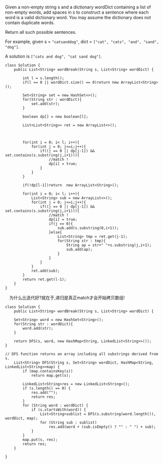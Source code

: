 Given a non-empty string s and a dictionary wordDict containing a list of non-empty words, add spaces in s to construct a sentence where each word is a valid dictionary word. You may assume the dictionary does not contain duplicate words.

Return all such possible sentences.

For example, given
s = `"catsanddog"`,
dict = `["cat", "cats", "and", "sand", "dog"]`.

A solution is `["cats and dog", "cat sand dog"]`.

```
class Solution {
    public List<String> wordBreak(String s, List<String> wordDict) {
        
        int l = s.length();
        if(l == 0 || wordDict.size() == 0)return new ArrayList<String>();
        
        Set<String> set = new HashSet<>();
        for(String str : wordDict){
            set.add(str);
        }
        
        boolean dp[] = new boolean[l];
        
        List<List<String>> ret = new ArrayList<>();
        
        
    
        for(int i = 0; i< l; i++){
            for(int j = 0; j<=i;j++){
                if((j == 0 || dp[j-1]) && set.contains(s.substring(j,i+1))){
                    //match !
                    dp[i] = true;
                }
            }
        }
        
        if(!dp[l-1])return  new ArrayList<String>();
        
        for(int i = 0; i< l; i++){
            List<String> sub = new ArrayList<>();
            for(int j = 0; j<=i;j++){
                if((j == 0 || dp[j-1]) && set.contains(s.substring(j,i+1))){
                    //match !
                    dp[i] = true;
                    if(j == 0){
                        sub.add(s.substring(0,i+1));
                    }else{
                        List<String> tmp = ret.get(j-1);
                        for(String str : tmp){
                            String ap = str+" "+s.substring(j,i+1);
                            sub.add(ap);
                        }
                    }
                }
            }
            ret.add(sub);
        }
        return ret.get(l-1);
    }
}
```

&emsp;为什么比迭代好?就在于,递归是真正match才会开始拷贝数组!

```
class Solution {
    public List<String> wordBreak(String s, List<String> wordDict) {
        
    Set<String> word = new HashSet<String>();
    for(String str : wordDict){
        word.add(str);
    }
        
    return DFS(s, word, new HashMap<String, LinkedList<String>>());
}       

// DFS function returns an array including all substrings derived from s.
    List<String> DFS(String s, Set<String> wordDict, HashMap<String, LinkedList<String>>map) {
        if (map.containsKey(s)) 
            return map.get(s);

        LinkedList<String>res = new LinkedList<String>();     
        if (s.length() == 0) {
            res.add("");
            return res;
        }               
        for (String word : wordDict) {
            if (s.startsWith(word)) {
                List<String>sublist = DFS(s.substring(word.length()), wordDict, map);
                for (String sub : sublist) 
                    res.add(word + (sub.isEmpty() ? "" : " ") + sub);               
            }
        }       
        map.put(s, res);
        return res;
    }
    
}


```
